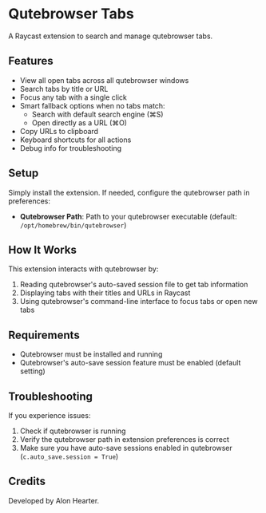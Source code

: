 # Qutebrowser Tabs

A Raycast extension to search and manage qutebrowser tabs.

## Features

- View all open tabs across all qutebrowser windows
- Search tabs by title or URL
- Focus any tab with a single click
- Smart fallback options when no tabs match:
  - Search with default search engine (⌘S)
  - Open directly as a URL (⌘O)
- Copy URLs to clipboard
- Keyboard shortcuts for all actions
- Debug info for troubleshooting

## Setup

Simply install the extension. If needed, configure the qutebrowser path in preferences:
   - **Qutebrowser Path**: Path to your qutebrowser executable (default: `/opt/homebrew/bin/qutebrowser`)

## How It Works

This extension interacts with qutebrowser by:
1. Reading qutebrowser's auto-saved session file to get tab information
2. Displaying tabs with their titles and URLs in Raycast
3. Using qutebrowser's command-line interface to focus tabs or open new tabs

## Requirements

- Qutebrowser must be installed and running
- Qutebrowser's auto-save session feature must be enabled (default setting)

## Troubleshooting

If you experience issues:
1. Check if qutebrowser is running
2. Verify the qutebrowser path in extension preferences is correct
3. Make sure you have auto-save sessions enabled in qutebrowser (`c.auto_save.session = True`)

## Credits

Developed by Alon Hearter.